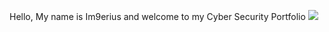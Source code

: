 Hello, My name is Im9erius and welcome to my Cyber Security Portfolio
<a href="https://linkedin.com/in/ryan-brown-549a5a241/"><img src="https://img.shields.io/badge/-LinkedIn-0072b1?&style=for-the-badge&logo=linkedin&logoColor=white" /></a>
